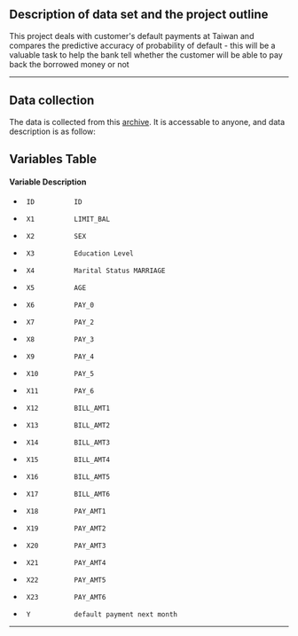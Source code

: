 ## Description of data set and the project outline
This project deals with customer's default payments at Taiwan and compares the predictive accuracy of probability of default - this will be a valuable task to help the bank tell whether the customer will be able to pay back the borrowed money or not

_______________________________________________________________________________________________________________________________


## Data collection 
The data is collected from this [archive](https://archive.ics.uci.edu/dataset/350/default+of+credit+card+clients). It is accessable to anyone, and data description is as follow:

## Variables Table


#### Variable	 Description	
  -      ID	         ID				
  -      X1	         LIMIT_BAL		
  -      X2	         SEX		
  -      X3	         Education Level	
  -      X4	         Marital Status	MARRIAGE		
  -      X5	         AGE		
  -      X6	         PAY_0		
  -      X7	         PAY_2		
  -      X8	         PAY_3		
  -      X9	         PAY_4		
  -      X10         PAY_5
  -      X11	     PAY_6
  -      X12         BILL_AMT1
  -      X13	     BILL_AMT2
  -      X14	     BILL_AMT3
  -      X15	     BILL_AMT4
  -      X16	     BILL_AMT5
  -      X17	     BILL_AMT6
  -      X18	     PAY_AMT1
  -      X19         PAY_AMT2
  -      X20         PAY_AMT3
  -      X21         PAY_AMT4
  -      X22         PAY_AMT5
  -      X23         PAY_AMT6
  -      Y           default payment next month

_______________________________________________________________________________________________________________________________________________